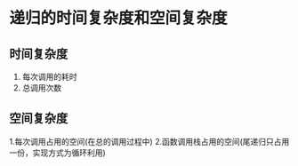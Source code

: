 # 递归的时间复杂度和空间复杂度

## 时间复杂度

1. 每次调用的耗时
2. 总调用次数

## 空间复杂度

1.每次调用占用的空间(在总的调用过程中)
2.函数调用栈占用的空间(尾递归只占用一份，实现方式为循环利用)